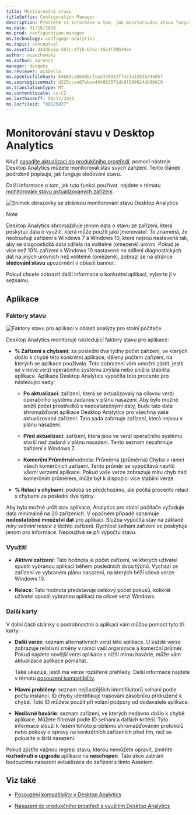 ```yaml
---
title: Monitorování stavu
titleSuffix: Configuration Manager
description: Přečtěte si informace o tom, jak monitorování stavu funguje v Desktop Analytics.
ms.date: 01/16/2020
ms.prod: configuration-manager
ms.technology: configmgr-analytics
ms.topic: conceptual
ms.assetid: 343dbe2a-597c-4719-b7ac-45b1f39b49ee
author: aczechowski
ms.author: aaroncz
manager: dougeby
ms.reviewer: acabello
ms.openlocfilehash: b4663ca5640bcfea4338912ff471a3253b744d5f
ms.sourcegitcommit: d225ccaa67ebee444002571dc8f289624db80d10
ms.translationtype: MT
ms.contentlocale: cs-CZ
ms.lasthandoff: 08/12/2020
ms.locfileid: "88125827"
---
```

# <a name="health-status-monitoring-in-desktop-analytics"></a>Monitorování stavu v Desktop Analytics

Když [nasadíte aktualizaci do produkčního prostředí](deploy-prod.md), pomocí nástroje Desktop Analytics můžete monitorovat stav svých zařízení. Tento článek podrobně popisuje, jak funguje sledování stavu.

Další informace o tom, jak tuto funkci používat, najdete v tématu [monitorování stavu aktualizovaných zařízení](deploy-prod.md#bkmk_monitor).

![Snímek obrazovky se stránkou monitorování stavu Desktop Analytics](media/monitor-health.png)

> [!NOTE]  
> Desktop Analytics shromažďuje jenom data o stavu ze zařízení, která poskytují data o využití, která může použít jako jmenovatel. To znamená, že neobsahují zařízení s Windows 7 a Windows 10, která nejsou nastavená tak, aby se diagnostická data sdílela na volitelné (omezené) úrovni. Pokud je více než 10% zařízení s Windows 10 nastavené na sdílení diagnostických dat na jiných úrovních než volitelné (omezené), zobrazí se na stránce **sledování stavu** upozornění v oblasti banner.  

Pokud chcete zobrazit další informace o konkrétní aplikaci, vyberte ji v seznamu.

## <a name="apps"></a>Aplikace

### <a name="health-status-factors"></a>Faktory stavu

![Faktory stavu pro aplikaci v oblasti analýzy pro stolní počítače](media/monitor-health-status-factors.png)

Desktop Analytics monitoruje následující faktory stavu pro aplikace:

- **% Zařízení s chybami**: za poslední dva týdny počet zařízení, ve kterých došlo k chybě této konkrétní aplikace, dělený počtem zařízení, na kterých se aplikace používala. Toto zobrazení vám umožní zjistit, jestli se v nové verzi operačního systému zvýšila nebo snížila stabilita aplikace. Aplikace Desktop Analytics vypočítá toto procento pro následující sady:  

  - **Po aktualizaci**: zařízení, která se aktualizovaly na cílovou verzi operačního systému zadanou v plánu nasazení. Aby bylo možné snížit počet prostředků s nedostatečnými daty, bude tato data shromažďovat aplikace Desktop Analytics pro všechna vaše aktualizovaná zařízení. Tato sada zahrnuje zařízení, která nejsou v plánu nasazení.  

  - **Před aktualizací**: zařízení, která jsou ve verzi operačního systému starší než zadaná v plánu nasazení. Tento seznam nezahrnuje zařízení s Windows 7.  

  - **Komerční Průměrná**hodnota: Průměrná (průměrná) Chyba v rámci všech komerčních zařízení. Tento průměr se vypočítává napříč *všemi* verzemi aplikace. Pokud vaše verze zobrazuje míru chyb nad komerčním průměrem, může být k dispozici více stabilní verze.  

- **% Relací s chybami**: podobá se předchozímu, ale počítá procento relací s chybami za poslední dva týdny.  

Aby bylo možné určit stav aplikace, Analytics pro stolní počítače vyžaduje data minimálně na 20 zařízeních. V opačném případě oznamuje **nedostatečné množství dat** pro aplikaci. Služba vypočítá stav na základě *míry selhání relace* z těchto zařízení. Rychlost selhání zařízení se poskytuje jenom pro informace. Nepoužívá se při výpočtu stavu.

### <a name="usage"></a>Využití

<!-- 5533890 -->

- **Aktivní zařízení**: Tato hodnota je počet zařízení, ve kterých uživatel spustil vybranou aplikaci během posledních dvou týdnů. Vychází ze zařízení ve vybraném plánu nasazení, na kterých běží cílová verze Windows 10.

- **Relace**: Tato hodnota představuje celkový počet pokusů, kolikrát uživatel spustil vybranou aplikaci na cílové verzi Windows.

### <a name="additional-tabs"></a>Další karty

V dolní části stránky s podrobnostmi o aplikaci vám můžou pomoct tyto tři karty:

- **Další verze**: seznam alternativních verzí této aplikace. U každé verze zobrazuje relativní změny v rámci vaší organizace a komerční průměr. Pokud najdete novější verzi aplikace s nižší mírou havárie, může vám aktualizace aplikace pomáhat.  

    Také ukazuje, jestli má verze rozšířené přehledy. Další informace najdete v tématu [posouzení kompatibility](compat-assessment.md).  

- **Hlavní problémy**: seznam nejčastějších identifikátorů selhání podle počtu instancí. ID chyby identifikuje trasování zásobníku přidružené k chybě. Toto ID můžete použít při volání podpory od dodavatele aplikace.  

- **Nedávné havárie**: seznam zařízení, ve kterých nedávno došlo k chybě aplikace. Můžete filtrovat podle ID selhání a dalších kritérií. Tyto informace slouží k řešení tohoto problému shromažďováním protokolů nebo pokusy o opravy na konkrétních zařízeních před tím, než se pokusíte o širší nasazení.  

Pokud zjistíte vážnou regresi stavu, kterou nemůžete opravit, změňte **rozhodnutí o upgradu** aplikace na **neschopen**. Tato akce zabrání budoucímu nasazení aktualizace do zařízení s tímto Assetem.

## <a name="see-also"></a>Viz také

- [Posouzení kompatibility v Desktop Analytics](compat-assessment.md)  

- [Nasazení do produkčního prostředí s využitím Desktop Analytics](deploy-prod.md)  
